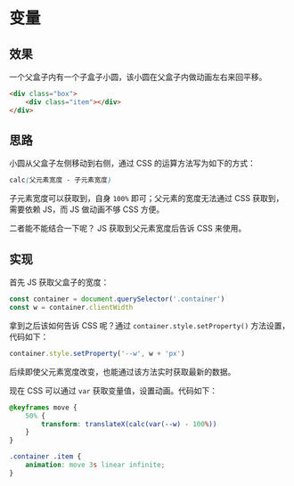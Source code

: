 # 变量

## 效果
<Variable />

一个父盒子内有一个子盒子小圆，该小圆在父盒子内做动画左右来回平移。

```html
<div class="box">
    <div class="item"></div>
</div>
```

## 思路

小圆从父盒子左侧移动到右侧，通过 CSS 的运算方法写为如下的方式：

```css
calc(父元素宽度 - 子元素宽度)
```

子元素宽度可以获取到，自身 `100%` 即可；父元素的宽度无法通过 CSS 获取到，需要依赖 JS，而 JS 做动画不够 CSS 方便。

二者能不能结合一下呢？ JS 获取到父元素宽度后告诉 CSS 来使用。

## 实现

首先 JS 获取父盒子的宽度：

```js
const container = document.querySelector('.container')
const w = container.clientWidth
```

拿到之后该如何告诉 CSS 呢？通过 `container.style.setProperty()` 方法设置，代码如下：

```js
container.style.setProperty('--w', w + 'px')
```

后续即使父元素宽度改变，也能通过该方法实时获取最新的数据。

现在 CSS 可以通过 `var` 获取变量值，设置动画。代码如下：

```css
@keyframes move {
    50% {
        transform: translateX(calc(var(--w) - 100%))
    }
}

.container .item {
    animation: move 3s linear infinite;
}
```

